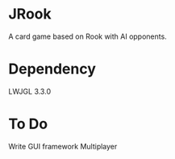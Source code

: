 # JRook

A card game based on Rook with AI opponents.

# Dependency

LWJGL 3.3.0

# To Do

Write GUI framework
Multiplayer

